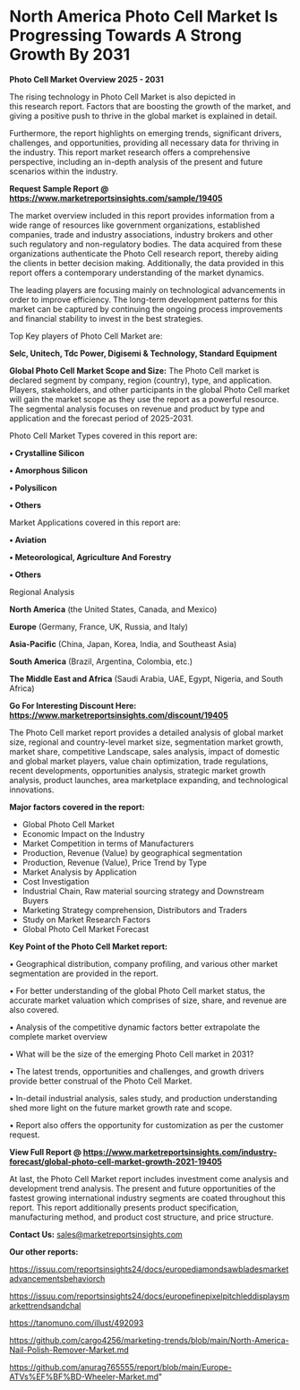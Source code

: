 # North America Photo Cell Market Is Progressing Towards A Strong Growth By 2031

<Strong> Photo Cell Market Overview 2025 - 2031</strong>

The rising technology in Photo Cell Market is also depicted in this research report. Factors that are boosting the growth of the market, and giving a positive push to thrive in the global market is explained in detail.

Furthermore, the report highlights on emerging trends, significant drivers, challenges, and opportunities, providing all necessary data for thriving in the industry. This report market research offers a comprehensive perspective, including an in-depth analysis of the present and future scenarios within the industry.

<strong>Request Sample Report @ <a href=https://www.marketreportsinsights.com/sample/19405>https://www.marketreportsinsights.com/sample/19405</a></strong>

The market overview included in this report provides information from a wide range of resources like government organizations, established companies, trade and industry associations, industry brokers and other such regulatory and non-regulatory bodies. The data acquired from these organizations authenticate the Photo Cell research report, thereby aiding the clients in better decision making. Additionally, the data provided in this report offers a contemporary understanding of the market dynamics.

The leading players are focusing mainly on technological advancements in order to improve efficiency. The long-term development patterns for this market can be captured by continuing the ongoing process improvements and financial stability to invest in the best strategies.

Top Key players of Photo Cell Market are:

<strong>Selc, Unitech, Tdc Power, Digisemi & Technology, Standard Equipment</strong>

<strong><b>Global Photo Cell Market Scope and Size:</b></strong>
The Photo Cell market is declared segment by company, region (country), type, and application. Players, stakeholders, and other participants in the global Photo Cell market will gain the market scope as they use the report as a powerful resource. The segmental analysis focuses on revenue and product by type and application and the forecast period of 2025-2031.

Photo Cell Market Types covered in this report are:

<strong>• Crystalline Silicon

• Amorphous Silicon

• Polysilicon

• Others</strong>

Market Applications covered in this report are:

<strong>• Aviation

• Meteorological, Agriculture And Forestry

• Others</strong> 

Regional Analysis

<strong>North America</strong> (the United States, Canada, and Mexico)

<strong>Europe</strong> (Germany, France, UK, Russia, and Italy)

<strong>Asia-Pacific</strong> (China, Japan, Korea, India, and Southeast Asia)

<strong>South America</strong> (Brazil, Argentina, Colombia, etc.)

<strong>The Middle East and Africa</strong> (Saudi Arabia, UAE, Egypt, Nigeria, and South Africa)

<strong>Go For Interesting Discount Here: <a href=https://www.marketreportsinsights.com/discount/19405>https://www.marketreportsinsights.com/discount/19405</a></strong>

The Photo Cell market report provides a detailed analysis of global market size, regional and country-level market size, segmentation market growth, market share, competitive Landscape, sales analysis, impact of domestic and global market players, value chain optimization, trade regulations, recent developments, opportunities analysis, strategic market growth analysis, product launches, area marketplace expanding, and technological innovations.

<strong><b>Major factors covered in the report:</b></strong>
<ul>
  <li>Global Photo Cell Market </li>
  <li>Economic Impact on the Industry</li>
  <li>Market Competition in terms of Manufacturers</li>
  <li>Production, Revenue (Value) by geographical segmentation</li>
  <li>Production, Revenue (Value), Price Trend by Type</li>
  <li>Market Analysis by Application</li>
  <li>Cost Investigation</li>
  <li>Industrial Chain, Raw material sourcing strategy and Downstream Buyers</li>
  <li>Marketing Strategy comprehension, Distributors and Traders</li>
  <li>Study on Market Research Factors</li>
  <li>Global Photo Cell Market Forecast</li>
</ul>

<strong><b>Key Point of the Photo Cell Market report:</b></strong>

• Geographical distribution, company profiling, and various other market segmentation are provided in the report.

• For better understanding of the global Photo Cell market status, the accurate market valuation which comprises of size, share, and revenue are also covered.

• Analysis of the competitive dynamic factors better extrapolate the complete market overview

• What will be the size of the emerging Photo Cell market in 2031?

• The latest trends, opportunities and challenges, and growth drivers provide better construal of the Photo Cell Market.

• In-detail industrial analysis, sales study, and production understanding shed more light on the future market growth rate and scope.

• Report also offers the opportunity for customization as per the customer request.

<strong><b>View Full Report @ <a href=https://www.marketreportsinsights.com/industry-forecast/global-photo-cell-market-growth-2021-19405>https://www.marketreportsinsights.com/industry-forecast/global-photo-cell-market-growth-2021-19405</a></b></strong>


At last, the Photo Cell Market report includes investment come analysis and development trend analysis. The present and future opportunities of the fastest growing international industry segments are coated throughout this report. This report additionally presents product specification, manufacturing method, and product cost structure, and price structure.

<strong>Contact Us:</strong>
sales@marketreportsinsights.com

<strong>Our other reports:</strong>

<a href=https://issuu.com/reportsinsights24/docs/europediamondsawbladesmarketadvancementsbehaviorch>https://issuu.com/reportsinsights24/docs/europediamondsawbladesmarketadvancementsbehaviorch</a>

<a href=https://issuu.com/reportsinsights24/docs/europefinepixelpitchleddisplaysmarkettrendsandchal>https://issuu.com/reportsinsights24/docs/europefinepixelpitchleddisplaysmarkettrendsandchal</a>

<a href=https://tanomuno.com/illust/492093>https://tanomuno.com/illust/492093</a>

<a href=https://github.com/cargo4256/marketing-trends/blob/main/North-America-Nail-Polish-Remover-Market.md>https://github.com/cargo4256/marketing-trends/blob/main/North-America-Nail-Polish-Remover-Market.md</a>

<a href=https://github.com/anurag765555/report/blob/main/Europe-ATVs%EF%BF%BD-Wheeler-Market.md>https://github.com/anurag765555/report/blob/main/Europe-ATVs%EF%BF%BD-Wheeler-Market.md</a>"
